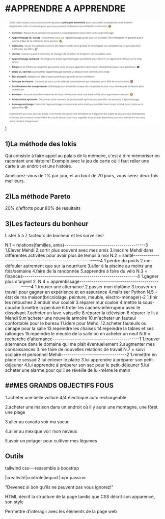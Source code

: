#APPRENDRE A APPRENDRE
=====================

![résuméApprenant](r%C3%A9sum%C3%A9Apprenant.png))

1)La méthode des lokis
----------------------

Qui consiste à faire appel au palais de la mémoire, c'est à dire mémoriser en racontant une histoire!
Exemple avec le jeu de carte où il faut relier une carte à un endroit et une histoire.

Améliorez-vous de 1% par jour, et au bout de 70 jours, 
vous serez deux fois meilleurs.

2)La méthode Pareto
-------------------
20% d'efforts pour 80% de résultalts

3)Les facteurs du bonheur
------------------------
Lister 5 à 7 facteurs de bonheur et les surveillés!

N.1 = relations(familles, amis)-----------------------------------------3 
      1.Elever Mehdi
      2.sortir plus souvent avec mes amis
      3.inscrire Mehdi dans différentes activités pour avoir plus de temps à moi
N.2 = santé-------------------------------------------------------------4
      1.perdre du poids
      2.me défouler autrement que sur la nourriture
      3.aller à la piscine au moins une fois/semaine
      4.faire de la randonnée
      5.apprendre à faire du vélo
N.3 = finances----------------------------------------------------------4
      1.gagner plus d'argent
      2.
N.4 = apprentissage-----------------------------------------------------4
      1.trouver une alternance
      2.passer mon diplôme
      3.trouver un travail pour gagner en expérience et en assurance
      4.maîtriser Python
N.5 = état de ma maison(bricololage, peinture, meuble, electro-ménager)-2
      1.finir les retouches
      2.enduir mur couloir
      3.réparer mur couloir
      4.mettre la sous-couche
      5.mettre la peinture
      6.froter les caches-interrupeur avec le dissolvant
      7.acheter un lave-vaisselle
      8.réparer la télévision
      8.réparer le lit à Mehdi
      9.m'acheter une nouvelle armoire
      10.m'acheter un fauteui confortable pour le bureau
      11.idem pour Mehdi
      12.acheter fauteuils où canapé pour la salle
      13.repeindre les chaises
      14.repeindre la tables et ses rallonges
      15.repeindre le meuble de la salle où en acheter un neuf
N.6 = recherche d'alternance--------------------------------------------1
      1.trouver alternance dans le domaine qui me plait éventuellement
      2.augmenter mes connaissances
      3.me faire de nouvelles relations de travail
N.7 = suivi scolaire et personnel Mehdi---------------------------------2
      1.remettre en place le sessad
      2.lui enlever le platre
      3.lui apprendre à préparer son petit-déjeuner
      4.lui apprendre à préparer son sac pour le petit-déjeuner
      5.lui acheter une alarme pour qu'il se réveille de lui-même le matin

##MES GRANDS OBJECTIFS FOUS
---------------------------

1.acheter une belle voiture 4/4 électrique auto rechargeable

2.acheter une maison dans un endroit où il y aurai une montagne, une fôret, une plage

3.aller au canada voir ma soeur

4.aller au mexique voir mon neveux

5.avoir un potager pour cultiver mes légumes

Outils
------

tailwind css---ressemble à boostrap

|creativité|contrôle|impact| =/= passion

"Devenez si bon qu'ils ne peuvent pas vous ignorez!"


HTML décrit la structure de la page tandis que CSS décrit son apparence, son style


Permettre d'interagir avec les éléments de la page web